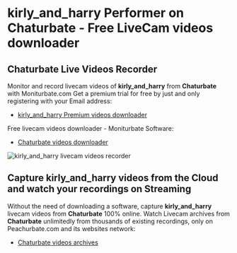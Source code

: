 # kirly_and_harry Performer on Chaturbate - Free LiveCam videos downloader

## Chaturbate Live Videos Recorder

Monitor and record livecam videos of **kirly_and_harry** from **Chaturbate** with Moniturbate.com
Get a premium trial for free by just and only registering with your Email address:
* [kirly_and_harry Premium videos downloader](https://moniturbate.com/request-demo-licence-key.html)

Free livecam videos downloader - Moniturbate Software:
* [Chaturbate videos downloader](https://moniturbate.com/moniturbate-download-software.html)

![kirly_and_harry livecam videos recorder](https://peachurnet.com/templates/moniturbate-software.png)


## Capture kirly_and_harry videos from the Cloud and watch your recordings on Streaming

Without the need of downloading a software, capture **kirly_and_harry** livecam videos from **Chaturbate** 100% online.
Watch Livecam archives from **Chaturbate** unlimitedly from thousands of existing recordings, only on Peachurbate.com and its websites network:
* [Chaturbate videos archives](https://peachurnet.com/)
